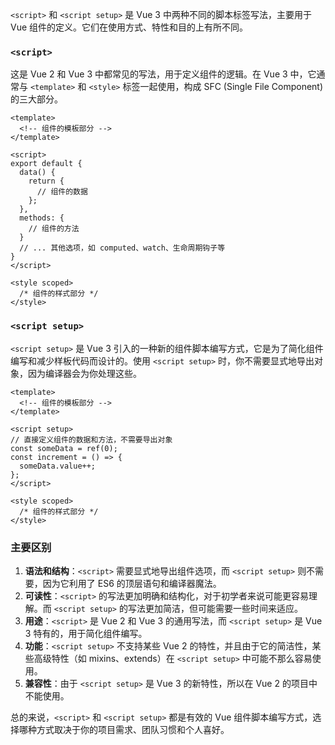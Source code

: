 `<script>` 和 `<script setup>` 是 Vue 3 中两种不同的脚本标签写法，主要用于 Vue 组件的定义。它们在使用方式、特性和目的上有所不同。

### `<script>`

这是 Vue 2 和 Vue 3 中都常见的写法，用于定义组件的逻辑。在 Vue 3 中，它通常与 `<template>` 和 `<style>` 标签一起使用，构成 SFC (Single File Component) 的三大部分。


```vue
<template>
  <!-- 组件的模板部分 -->
</template>

<script>
export default {
  data() {
    return {
      // 组件的数据
    };
  },
  methods: {
    // 组件的方法
  }
  // ... 其他选项，如 computed、watch、生命周期钩子等
}
</script>

<style scoped>
  /* 组件的样式部分 */
</style>
```
### `<script setup>`

`<script setup>` 是 Vue 3 引入的一种新的组件脚本编写方式，它是为了简化组件编写和减少样板代码而设计的。使用 `<script setup>` 时，你不需要显式地导出对象，因为编译器会为你处理这些。


```vue
<template>
  <!-- 组件的模板部分 -->
</template>

<script setup>
// 直接定义组件的数据和方法，不需要导出对象
const someData = ref(0);
const increment = () => {
  someData.value++;
};
</script>

<style scoped>
  /* 组件的样式部分 */
</style>
```
### 主要区别

1. **语法和结构**：`<script>` 需要显式地导出组件选项，而 `<script setup>` 则不需要，因为它利用了 ES6 的顶层语句和编译器魔法。
2. **可读性**：`<script>` 的写法更加明确和结构化，对于初学者来说可能更容易理解。而 `<script setup>` 的写法更加简洁，但可能需要一些时间来适应。
3. **用途**：`<script>` 是 Vue 2 和 Vue 3 的通用写法，而 `<script setup>` 是 Vue 3 特有的，用于简化组件编写。
4. **功能**：`<script setup>` 不支持某些 Vue 2 的特性，并且由于它的简洁性，某些高级特性（如 mixins、extends）在 `<script setup>` 中可能不那么容易使用。
5. **兼容性**：由于 `<script setup>` 是 Vue 3 的新特性，所以在 Vue 2 的项目中不能使用。

总的来说，`<script>` 和 `<script setup>` 都是有效的 Vue 组件脚本编写方式，选择哪种方式取决于你的项目需求、团队习惯和个人喜好。